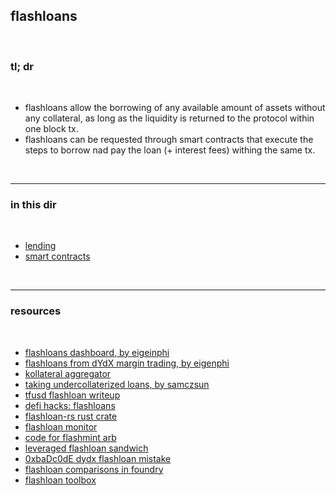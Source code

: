 
## flashloans

<br>

### tl; dr

<br>

* flashloans allow the borrowing of any available amount of assets without any collateral, as long as the liquidity is returned to the protocol within one block tx.
* flashloans can be requested through smart contracts that execute the steps to borrow nad pay the loan (+ interest fees) withing the same tx.

<br>

---

### in this dir

<br>

* [lending](https://github.com/go-outside-labs/mev-toolkit/blob/main/MEV_and_trading/lending/README.md)
* [smart contracts](smart_contracts)

<br>

---

### resources

<br>

* [flashloans dashboard, by eigeinphi](https://eigenphi.io/mev/ethereum/flashloan)
* [flashloans from dYdX margin trading, by eigenphi](https://medium.com/coinmonks/get-everything-for-nothing-how-to-use-flash-loans-to-launch-an-arbitrage-d8520827cbfe)
* [kollateral aggregator](https://www.kollateral.co/)
* [taking undercollaterized loans, by samczsun](https://samczsun.com/taking-undercollateralized-loans-for-fun-and-for-profit/)
* [tfusd flashloan writeup](https://github.com/Jonah246/tfusd-flashloan-attack-write-up)
* [defi hacks: flashloans](https://wooded-meter-1d8.notion.site/0e85e02c5ed34df3855ea9f3ca40f53b?v=22e5e2c506ef4caeb40b4f78e23517ee)
* [flashloan-rs rust crate](https://crates.io/crates/flashloan-rs)
* [flashloan monitor](https://tools.blocksec.com/flashloan/eth)
* [code for flashmint arb](https://github.com/fifikobayashi/FlashMintArbitrage)
* [leveraged flashloan sandwich](https://twitter.com/bertcmiller/status/1430169143123353611)
* [0xbaDc0dE dydx flashloan mistake](https://twitter.com/bertcmiller/status/1574852629691305993)
* [flashloan comparisons in foundry](https://github.com/Jeiwan/flash-loans-comparison)
* [flashloan toolbox](https://github.com/Supercycled/flashloans-toolbox)

